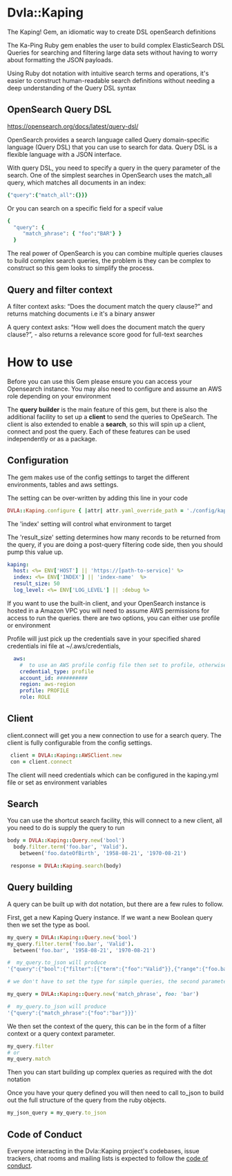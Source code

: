 # Dvla::Kaping

The Kaping! Gem, an idiomatic way to create DSL openSearch definitions

The Ka-Ping Ruby gem enables the user to build complex ElasticSearch DSL Queries for searching and filtering large data sets
without having to worry about formatting the JSON payloads. 

Using Ruby dot notation with intuitive search terms and operations, it's easier to construct human-readable search definitions 
without needing a deep understanding of the Query DSL syntax


## OpenSearch Query DSL
https://opensearch.org/docs/latest/query-dsl/

OpenSearch provides a search language called Query domain-specific language (Query DSL) that you can use to search for data. 
Query DSL is a flexible language with a JSON interface.

With query DSL, you need to specify a query in the query parameter of the search. One of the simplest searches in OpenSearch 
uses the match_all query, which matches all documents in an index:

```ruby
{"query":{"match_all":{}}}
```
Or you can search on a specific field for a specif value

```ruby
{
  "query": {
     "match_phrase": { "foo":"BAR"} }
  }
```

The real power of OpenSearch is you can combine multiple queries clauses to build complex search queries, the problem is they can be 
complex to construct so this gem looks to simplify the process.

## Query and filter context

A filter context asks: “Does the document match the query clause?” and returns matching documents 
i.e it's a binary answer

A query context asks: “How well does the document match the query clause?”, - also returns a relevance score
good for full-text searches

# How to use
Before you can use this Gem please ensure you can access your Opensearch instance. You may 
also need to configure and assume an AWS role depending on your environment

The **query builder** is the main feature of this gem, but there is also the additional facility to
set up a **client** to send the queries to OpeSearch. The client is also extended to enable a **search**,
so this will spin up a client, connect and post the query. Each of these features can be used independently
or as a package.

## Configuration

The gem makes use of the config settings to target the different environments, tables and aws settings.

The setting can be over-written by adding this line in your code

```ruby
DVLA::Kaping.configure { |attr| attr.yaml_override_path = './config/kaping.yml' }

```
The 'index' setting will control what environment to target

The 'result_size' setting determines how many records to be returned from the query, if you are doing a post-query filtering 
code side, then you should pump this value up.

```yml
kaping:
  host: <%= ENV['HOST'] || 'https://[path-to-service]' %>
  index: <%= ENV['INDEX'] || 'index-name'  %>
  result_size: 50
  log_level: <%= ENV['LOG_LEVEL'] || :debug %>

```
If you want to use the built-in client, and your OpenSearch instance is hosted in a Amazon VPC you will need to assume AWS permissions for access to run the queries.
there are two options, you can either use profile or environment

Profile will just pick up the credentials save in your specified shared credentials ini file at ~/.aws/credentials, 

```yml
  aws:
    #  to use an AWS profile config file then set to profile, otherwise environment settings will be used
    credential_type: profile
    account_id: ##########
    region: aws-region
    profile: PROFILE
    role: ROLE  
```

## Client

client.connect will get you a new connection to use for a search query. The client is fully configurable from the config settings.

```ruby
 client = DVLA::Kaping::AWSClient.new
 con = client.connect
  ```

  The client will need credentials which can be configured in the kaping.yml file or set as environment variables 

## Search
You can use the shortcut search facility, this will connect to a new client, all you need to do is supply the query to run

```ruby
body = DVLA::Kaping::Query.new('bool')
  body.filter.term('foo.bar', 'Valid').
    between('foo.dateOfBirth', '1958-08-21', '1970-08-21')

 response = DVLA::Kaping.search(body)
  ```

## Query building
A query can be built up with dot notation, but there are a few rules to follow. 

First, get a new Kaping Query instance. If we want a new Boolean query then we set the type as bool. 
```ruby
my_query = DVLA::Kaping::Query.new('bool')
my_query.filter.term('foo.bar', 'Valid').
  between('foo.bar', '1958-08-21', '1970-08-21')

#  my_query.to_json will produce
'{"query":{"bool":{"filter":[{"term":{"foo":"Valid"}},{"range":{"foo.bar":{"gte":"1958-08-21","lte":"1970-08-21"}}}]}}}'

# we don't have to set the type for simple queries, the second parameter takes in key word arguments

my_query = DVLA::Kaping::Query.new('match_phrase', foo: 'bar')

#  my_query.to_json will produce
'{"query":{"match_phrase":{"foo":"bar"}}}'
```

We then set the context of the query, this can be in the form of a filter context or a query context parameter.

```ruby
my_query.filter
# or
my_query.match
```

Then you can start building up complex queries as required with the dot notation

Once you have your query defined you will then need to call to_json to build out the full
structure of the query from the ruby objects.

```ruby
my_json_query = my_query.to_json
```

## Code of Conduct

Everyone interacting in the Dvla::Kaping project's codebases, issue trackers, chat rooms and mailing lists is expected to follow the [code of conduct](./CODE_OF_CONDUCT.md).
